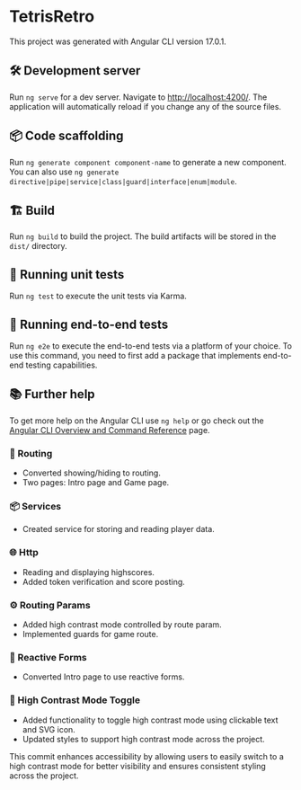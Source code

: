 # TetrisRetro

This project was generated with Angular CLI version 17.0.1.

## 🛠️ Development server
Run `ng serve` for a dev server. Navigate to [http://localhost:4200/](http://localhost:4200/). The application will automatically reload if you change any of the source files.

## 📦 Code scaffolding
Run `ng generate component component-name` to generate a new component. You can also use `ng generate directive|pipe|service|class|guard|interface|enum|module`.

## 🏗️ Build
Run `ng build` to build the project. The build artifacts will be stored in the `dist/` directory.

## 🧪 Running unit tests
Run `ng test` to execute the unit tests via Karma.

## 🧩 Running end-to-end tests
Run `ng e2e` to execute the end-to-end tests via a platform of your choice. To use this command, you need to first add a package that implements end-to-end testing capabilities.

## 📚 Further help
To get more help on the Angular CLI use `ng help` or go check out the [Angular CLI Overview and Command Reference](https://angular.io/cli) page.

### 🚀 Routing
- Converted showing/hiding to routing.
- Two pages: Intro page and Game page.

### 📦 Services
- Created service for storing and reading player data.

### 🌐 Http
- Reading and displaying highscores.
- Added token verification and score posting.

### ⚙️ Routing Params
- Added high contrast mode controlled by route param.
- Implemented guards for game route.

### 📝 Reactive Forms
- Converted Intro page to use reactive forms.

### 🎨 High Contrast Mode Toggle
- Added functionality to toggle high contrast mode using clickable text and SVG icon.
- Updated styles to support high contrast mode across the project.

This commit enhances accessibility by allowing users to easily switch to a high contrast mode for better visibility and ensures consistent styling across the project.

